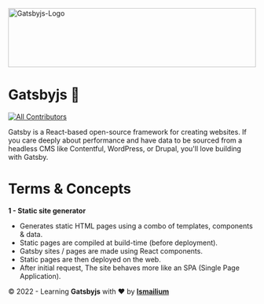 <img src="https://cdn.worldvectorlogo.com/logos/gatsby-logo.svg" alt="Gatsbyjs-Logo" height="120px" width="100%" />

# Gatsbyjs :rocket:

<!-- ALL-CONTRIBUTORS-BADGE:START - Do not remove or modify this section -->

[![All Contributors](https://img.shields.io/badge/all_contributors-1-orange.svg?style=flat-square)](#contributors-)

<!-- ALL-CONTRIBUTORS-BADGE:END -->

Gatsby is a React-based open-source framework for creating websites. If you care deeply about performance and have data to be sourced from a headless CMS like Contentful, WordPress, or Drupal, you'll love building with Gatsby.

# Terms & Concepts

<strong>1 - Static site generator</strong>

- Generates static HTML pages using a combo of templates, components & data.
- Static pages are compiled at build-time (before deployment).
- Gatsby sites / pages are made using React components.
- Static pages are then deployed on the web.
- After initial request, The site behaves more like an SPA (Single Page Application).

&copy; 2022 - Learning <strong>Gatsbyjs</strong> with ❤️ by <a href="https://ismailium.vercel.app/"><b>Ismailium</b></a>

